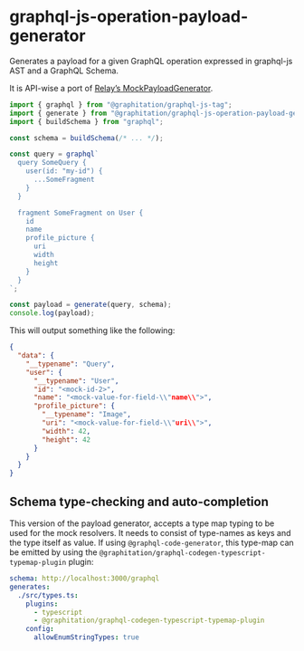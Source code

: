 # graphql-js-operation-payload-generator

Generates a payload for a given GraphQL operation expressed in graphql-js AST and a GraphQL Schema.

It is API-wise a port of [Relay’s MockPayloadGenerator](https://relay.dev/docs/guides/testing-relay-components/#mock-payload-generator-and-the-relay_test_operation-directive).

```ts
import { graphql } from "@graphitation/graphql-js-tag";
import { generate } from "@graphitation/graphql-js-operation-payload-generator";
import { buildSchema } from "graphql";

const schema = buildSchema(/* ... */);

const query = graphql`
  query SomeQuery {
    user(id: "my-id") {
      ...SomeFragment
    }
  }

  fragment SomeFragment on User {
    id
    name
    profile_picture {
      uri
      width
      height
    }
  }
`;

const payload = generate(query, schema);
console.log(payload);
```

This will output something like the following:

```json
{
  "data": {
    "__typename": "Query",
    "user": {
      "__typename": "User",
      "id": "<mock-id-2>",
      "name": "<mock-value-for-field-\\"name\\">",
      "profile_picture": {
        "__typename": "Image",
        "uri": "<mock-value-for-field-\\"uri\\">",
        "width": 42,
        "height": 42
      }
    }
  }
}
```

## Schema type-checking and auto-completion

This version of the payload generator, accepts a type map typing to be used for the mock resolvers. It needs to consist of type-names as keys and the type itself as value. If using `@graphql-code-generator`, this type-map can be emitted by using the `@graphitation/graphql-codegen-typescript-typemap-plugin` plugin:

```yml
schema: http://localhost:3000/graphql
generates:
  ./src/types.ts:
    plugins:
      - typescript
      - @graphitation/graphql-codegen-typescript-typemap-plugin
    config:
      allowEnumStringTypes: true
```
